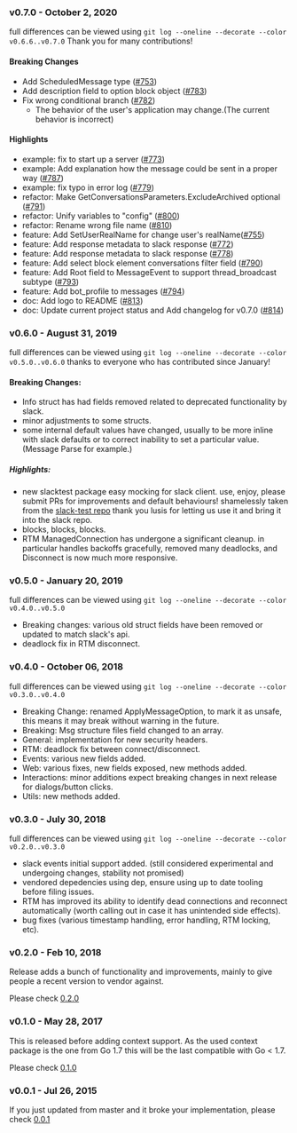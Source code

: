 ### v0.7.0 - October 2, 2020
full differences can be viewed using `git log --oneline --decorate --color v0.6.6..v0.7.0`
Thank you for many contributions!

#### Breaking Changes
- Add ScheduledMessage type ([#753])
- Add description field to option block object ([#783])
- Fix wrong conditional branch ([#782])
  - The behavior of the user's application may change.(The current behavior is incorrect)

#### Highlights
- example: fix to start up a server ([#773])
- example: Add explanation how the message could be sent in a proper way ([#787])
- example: fix typo in error log ([#779])
- refactor: Make GetConversationsParameters.ExcludeArchived optional ([#791])
- refactor: Unify variables to "config" ([#800])
- refactor: Rename wrong file name ([#810])
- feature: Add SetUserRealName for change user's realName([#755])
- feature: Add response metadata to slack response ([#772])
- feature: Add response metadata to slack response ([#778])
- feature: Add select block element conversations filter field ([#790])
- feature: Add Root field to MessageEvent to support thread_broadcast subtype ([#793])
- feature: Add bot_profile to messages ([#794])
- doc: Add logo to README ([#813])
- doc: Update current project status and Add changelog for v0.7.0 ([#814])

[#753]: https://github.com/hibrid/slack/pull/753
[#755]: https://github.com/hibrid/slack/pull/755
[#772]: https://github.com/hibrid/slack/pull/772
[#773]: https://github.com/hibrid/slack/pull/773
[#778]: https://github.com/hibrid/slack/pull/778
[#779]: https://github.com/hibrid/slack/pull/779
[#782]: https://github.com/hibrid/slack/pull/782
[#783]: https://github.com/hibrid/slack/pull/783
[#787]: https://github.com/hibrid/slack/pull/787
[#790]: https://github.com/hibrid/slack/pull/790
[#791]: https://github.com/hibrid/slack/pull/791
[#793]: https://github.com/hibrid/slack/pull/793
[#794]: https://github.com/hibrid/slack/pull/794
[#800]: https://github.com/hibrid/slack/pull/800
[#810]: https://github.com/hibrid/slack/pull/810
[#813]: https://github.com/hibrid/slack/pull/813
[#814]: https://github.com/hibrid/slack/pull/814

### v0.6.0 - August 31, 2019
full differences can be viewed using `git log --oneline --decorate --color v0.5.0..v0.6.0`
thanks to everyone who has contributed since January!


#### Breaking Changes:
- Info struct has had fields removed related to deprecated functionality by slack.
- minor adjustments to some structs.
- some internal default values have changed, usually to be more inline with slack defaults or to correct inability to set a particular value. (Message Parse for example.)

##### Highlights:
- new slacktest package easy mocking for slack client. use, enjoy, please submit PRs for improvements and default behaviours! shamelessly taken from the [slack-test repo](https://github.com/lusis/slack-test) thank you lusis for letting us use it and bring it into the slack repo.
- blocks, blocks, blocks.
- RTM ManagedConnection has undergone a significant cleanup.
in particular handles backoffs gracefully, removed many deadlocks,
and Disconnect is now much more responsive.

### v0.5.0 - January 20, 2019
full differences can be viewed using `git log --oneline --decorate --color v0.4.0..v0.5.0`
- Breaking changes: various old struct fields have been removed or updated to match slack's api.
- deadlock fix in RTM disconnect.

### v0.4.0 - October 06, 2018
full differences can be viewed using `git log --oneline --decorate --color v0.3.0..v0.4.0`
- Breaking Change: renamed ApplyMessageOption, to mark it as unsafe,
this means it may break without warning in the future.
- Breaking: Msg structure files field changed to an array.
- General: implementation for new security headers.
- RTM: deadlock fix between connect/disconnect.
- Events: various new fields added.
- Web: various fixes, new fields exposed, new methods added.
- Interactions: minor additions expect breaking changes in next release for dialogs/button clicks.
- Utils: new methods added.

### v0.3.0 - July 30, 2018
full differences can be viewed using `git log --oneline --decorate --color v0.2.0..v0.3.0`
- slack events initial support added. (still considered experimental and undergoing changes, stability not promised)
- vendored depedencies using dep, ensure using up to date tooling before filing issues.
- RTM has improved its ability to identify dead connections and reconnect automatically (worth calling out in case it has unintended side effects).
- bug fixes (various timestamp handling, error handling, RTM locking, etc).

### v0.2.0 - Feb 10, 2018

Release adds a bunch of functionality and improvements, mainly to give people a recent version to vendor against.

Please check [0.2.0](https://github.com/nlopes/slack/releases/tag/v0.2.0)

### v0.1.0 - May 28, 2017

This is released before adding context support.
As the used context package is the one from Go 1.7 this will be the last
compatible with Go < 1.7.

Please check [0.1.0](https://github.com/nlopes/slack/releases/tag/v0.1.0)

### v0.0.1 - Jul 26, 2015

If you just updated from master and it broke your implementation, please
check [0.0.1](https://github.com/nlopes/slack/releases/tag/v0.0.1)
